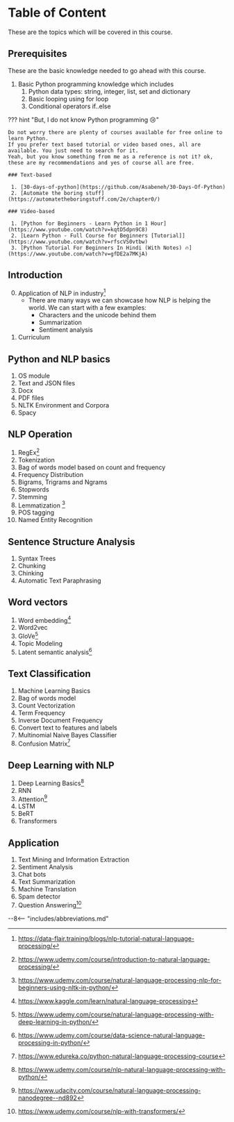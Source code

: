 # Table of Content

These are the topics which will be covered in this course.

## Prerequisites

These are the basic knowledge needed to go ahead with this course.

1. Basic Python programming knowledge which includes
    1. Python data types: string, integer, list, set and dictionary
    2. Basic looping using for loop
    3. Conditional operators if..else

??? hint "But, I do not know Python programming :cry:" 
    
    Do not worry there are plenty of courses available for free online to learn Python.  
    If you prefer text based tutorial or video based ones, all are available. You just need to search for it.  
    Yeah, but you know something from me as a reference is not it? ok, these are my recommendations and yes of course all are free.
     
    ### Text-based

     1. [30-days-of-python](https://github.com/Asabeneh/30-Days-Of-Python)
     2. [Automate the boring stuff](https://automatetheboringstuff.com/2e/chapter0/)

    ### Video-based
     
     1. [Python for Beginners - Learn Python in 1 Hour](https://www.youtube.com/watch?v=kqtD5dpn9C8)
     2. [Learn Python - Full Course for Beginners [Tutorial]](https://www.youtube.com/watch?v=rfscVS0vtbw)
     3. [Python Tutorial For Beginners In Hindi (With Notes) 🔥](https://www.youtube.com/watch?v=gfDE2a7MKjA)

## Introduction

0. Application of NLP in industry[^8]
    <!-- This part is about changing the mindset of students along with increasing curiosity in them -->
    - There are many ways we can showcase how NLP is helping the world. We can start with a few examples:
        - Characters and the unicode behind them
        - Summarization
        - Sentiment analysis
1. Curriculum

## Python and NLP basics

1. OS module
2. Text and JSON files
3. Docx
4. PDF files
5. NLTK Environment and Corpora
6. Spacy

## NLP Operation

1. RegEx[^4]
2. Tokenization
3. Bag of words model based on count and frequency
4. Frequency Distribution
5. Bigrams, Trigrams and Ngrams
6. Stopwords
7. Stemming
8. Lemmatization [^1]
9. POS tagging
10. Named Entity Recognition

## Sentence Structure Analysis

1. Syntax Trees
2. Chunking
3. Chinking
4. Automatic Text Paraphrasing

## Word vectors

1. Word embedding[^2]
2. Word2vec
3. GloVe[^6]
4. Topic Modeling
5. Latent semantic analysis[^9]

## Text Classification

1. Machine Learning Basics
2. Bag of words model
3. Count Vectorization
4. Term Frequency
5. Inverse Document Frequency
6. Convert text to features and labels
7. Multinomial Naive Bayes Classifier
8. Confusion Matrix[^3]

## Deep Learning with NLP

1. Deep Learning Basics[^5]
2. RNN
3. Attention[^7]
4. LSTM
5. BeRT
6. Transformers

## Application

1. Text Mining and Information Extraction
2. Sentiment Analysis
3. Chat bots
4. Text Summarization
5. Machine Translation
6. Spam detector
7. Question Answering[^10]

[^1]: https://www.udemy.com/course/natural-language-processing-nlp-for-beginners-using-nltk-in-python/
[^2]: https://www.kaggle.com/learn/natural-language-processing
[^3]: https://www.edureka.co/python-natural-language-processing-course
[^4]: https://www.udemy.com/course/introduction-to-natural-language-processing/
[^5]: https://www.udemy.com/course/nlp-natural-language-processing-with-python/
[^6]: https://www.udemy.com/course/natural-language-processing-with-deep-learning-in-python/
[^7]: https://www.udacity.com/course/natural-language-processing-nanodegree--nd892
[^8]: https://data-flair.training/blogs/nlp-tutorial-natural-language-processing/
[^9]: https://www.udemy.com/course/data-science-natural-language-processing-in-python/
[^10]: https://www.udemy.com/course/nlp-with-transformers/

--8<-- "includes/abbreviations.md"